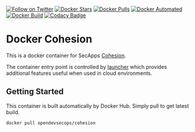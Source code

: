 [![Follow on Twitter](https://img.shields.io/twitter/follow/opendevsecops.svg?logo=twitter)](https://twitter.com/opendevsecops)
[![Docker Stars](https://img.shields.io/docker/stars/opendevsecops/cohesion.svg)](https://hub.docker.com/r/opendevsecops/cohesion/)
[![Docker Pulls](https://img.shields.io/docker/pulls/opendevsecops/cohesion.svg)](https://hub.docker.com/r/opendevsecops/cohesion/)
[![Docker Automated](https://img.shields.io/docker/automated/opendevsecops/cohesion.svg)](https://hub.docker.com/r/opendevsecops/cohesion/)
[![Docker Build](https://img.shields.io/docker/build/opendevsecops/cohesion.svg)](https://hub.docker.com/r/opendevsecops/cohesion/)
[![Codacy Badge](https://api.codacy.com/project/badge/Grade/926c15e9744940ec96b092bdffc04542)](https://www.codacy.com/app/OpenDevSecOps/docker-cohesion?utm_source=github.com&amp;utm_medium=referral&amp;utm_content=opendevsecops/docker-cohesion&amp;utm_campaign=Badge_Grade)

# Docker Cohesion

This is a docker container for SecApps [Cohesion](https://secapps.com/cohesion).

The container entry point is controlled by [launcher](https://github.com/opendevsecops/go-launcher) which provides additional features useful when used in cloud environments.

## Getting Started

This container is built automatically by Docker Hub. Simply pull to get latest build.

```sh
docker pull opendevsecops/cohesion
```
